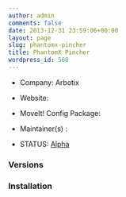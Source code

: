 ```yaml
---
author: admin
comments: false
date: 2013-12-31 23:59:06+00:00
layout: page
slug: phantomx-pincher
title: PhantomX Pincher
wordpress_id: 560
---
```



	
  * Company: Arbotix

	
  * Website:

	
  * MoveIt! Config Package: 

	
  * Maintainer(s) :

	
  * STATUS: [Alpha](/about/moveit-status#status-code-robots)




### Versions








### Installation






